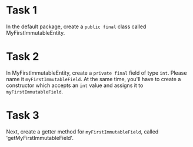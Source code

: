 # Task 1
In the default package, create a `public final` class called MyFirstImmutableEntity.

# Task 2
In MyFirstImmutableEntity, create a `private final` field of type `int`. Please name it `myFirstImmutableField`. 
At the same time, you'll have to create a constructor which accepts an `int` value and assigns it to `myFirstImmutableField`.

# Task 3
Next, create a getter method for `myFirstImmutableField`, called 'getMyFirstImmutableField'.

